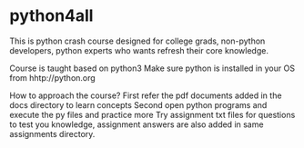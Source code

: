 # python4all
This is python crash course designed for college grads, non-python developers, python experts who wants refresh their core knowledge.

Course is taught based on python3
Make sure python is installed in your OS from hhtp://python.org

How to approach the course?
First refer the pdf documents added in the docs directory to learn concepts
Second open python programs and execute the py files and practice more 
Try assignment txt files for questions to test you knowledge, assignment answers are also added in same assignments directory.
